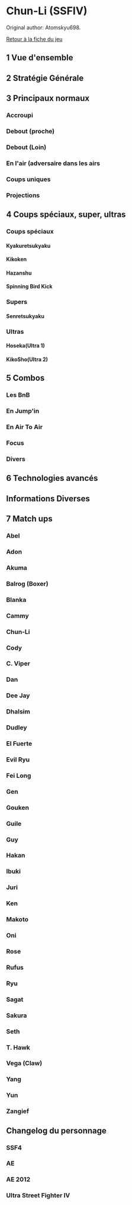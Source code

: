 # Chun-Li (SSFIV)

Original author: Atomskyu698.

[Retour à la fiche du
jeu](http://wiki.basgrospoing.fr/index.php/Super_Street_Fighter_IV)

## 1 Vue d'ensemble

## 2 Stratégie Générale

## 3 Principaux normaux

### Accroupi

### Debout (proche)

### Debout (Loin)

### En l'air (adversaire dans les airs

### Coups uniques

### Projections

## 4 Coups spéciaux, super, ultras

### Coups spéciaux

#### Kyakuretsukyaku

#### Kikoken

#### Hazanshu

#### Spinning Bird Kick

### Supers

#### Senretsukyaku

### Ultras

#### Hoseka(Ultra 1)

#### KikoSho(Ultra 2)

## 5 Combos

### Les BnB

### En Jump'in

### En Air To Air

### Focus

### Divers

## 6 Technologies avancés

## Informations Diverses

## 7 Match ups

### Abel

### Adon

### Akuma

### Balrog (Boxer)

### Blanka

### Cammy

### Chun-Li

### Cody

### C. Viper

### Dan

### Dee Jay

### Dhalsim

### Dudley

### El Fuerte

### Evil Ryu

### Fei Long

### Gen

### Gouken

### Guile

### Guy

### Hakan

### Ibuki

### Juri

### Ken

### Makoto

### Oni

### Rose

### Rufus

### Ryu

### Sagat

### Sakura

### Seth

### T. Hawk

### Vega (Claw)

### Yang

### Yun

### Zangief

## Changelog du personnage

### SSF4

### AE

### AE 2012

### Ultra Street Fighter IV
